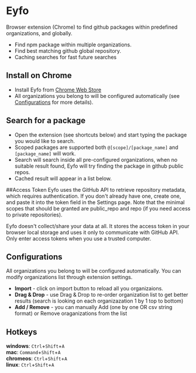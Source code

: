 # Eyfo
Browser extension (Chrome) to find github packages within predefined organizations, and globally.

* Find npm package within multiple organizations.
* Find best matching github global repository. 
* Caching searches for fast future searches

## Install on Chrome
* Install Eyfo from [Chrome Web Store](https://chrome.google.com/webstore/detail/eyfo/kfndjpohnlhfifjmdmbddfnedicmlaif)
* All organizations you belong to will be configured automatically (see [Configurations](#configurations) for more details).

## Search for a package
* Open the extension (see shortcuts below) and start typing the package you would like to search.
* Scoped packages are supported both `@[scope]/[package_name]` and `[package_name]` will work.
* Search will search inside all pre-configured organizations, when no suitable result found, Eyfo will try finding the package in github public repos. 
* Cached result will appear in a list below.

##Access Token
Eyfo uses the GitHub API to retrieve repository metadata, which requires authentication.
If you don't already have one, create one, and paste it into the token field in the Settings page. 
Note that the minimal scopes that should be granted are public_repo and repo (if you need access to private repositories).

Eyfo doesn't collect/share your data at all. It stores the access token in your browser local storage and uses it only to communicate with GitHub API.
Only enter access tokens when you use a trusted computer.

## Configurations
All organizations you belong to will be configured automatically.
You can modify organizations list through extension settings.
  * <b>Import</b> - click on import button to reload all you organizaions.
  * <b>Drag & Drop</b> - use Drag & Drop to re-order organization list to 
    get better results (search is looking on each organizazation 1 by 1 top to bottom)
  * <b>Add / Remove</b> - you can manually Add (one by one OR csv string format) or Remove oraganizations from the list 

## Hotkeys
<b>windows</b>: `Ctrl`+`Shift`+`A`<br/>
<b>mac</b>: `Command`+`Shift`+`A`<br/>
<b>chromeos</b>: `Ctrl`+`Shift`+`A`<br/>
<b>linux</b>: `Ctrl`+`Shift`+`A`<br/>
